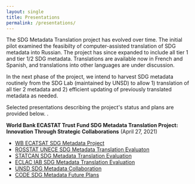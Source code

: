 ```yaml
---
layout: single
title: Presentations
permalink: /presentations/
---
```


The SDG Metadata Translation project has evolved over time. The initial pilot examined the feasibilty of computer-assisted translation of SDG metadata into Russian. The project has since expanded to include all tier 1 and tier 1/2 SDG metadata. Translations are available now in French and Spanish, and translations into other languages are under discussion.

In the next phase of the project, we intend to harvest SDG metadata routinely from the SDG Lab (maintained by UNSD) to allow 1) translation of all tier 2 metadata and 2) efficient updating of previously translated metadata as needed.  

Selected presentations describing the project's status and plans are provided below. .

**World Bank ECASTAT Trust Fund SDG Metadata Translation Project: Innovation Through Strategic Collaborations** (April 27, 2021)
 * [WB ECATSAT SDG Metadata Project](https://github.com/worldbank/sdg-metadata/edit/master/www/document/WB_ECASTAT_SDG_Metadata_Translation_Project.pdf)
 * [ROSSTAT UNECE SDG Metadata Translation Evaluaton](https://github.com/worldbank/sdg-metadata/edit/master/www/document/ROSSTAT_UNECE_SDG_Metadata_Translation_Evaluation.pdf)
 * [STATCAN SDG Metadata Translation Evaluation](https://github.com/worldbank/sdg-metadata/edit/master/www/document/STATSCAN_SDG_Metadata_Translation_Evaluation.pdf)
 * [ECLAC IAB SDG Metadata Translation Evaluation](https://github.com/worldbank/sdg-metadata/edit/master/www/document/ECLAC_IAB_SDG_Metadata_Translation_Evaluation.pdf)
 * [UNSD SDG Metadata Collaboration](https://github.com/worldbank/sdg-metadata/edit/master/www/document/UNSD_WB_Metadata_Project_Collaboration.pdf)
 * [CODE SDG Metadata Future Plans](https://github.com/worldbank/sdg-metadata/edit/master/www/document/CODE_SDG_Metadata_Translation_Future_Plans.pdf)
